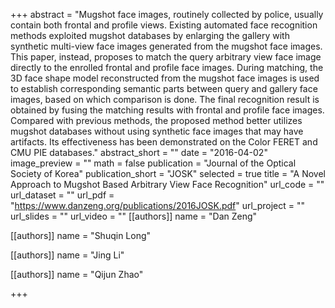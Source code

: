 +++
abstract = "Mugshot face images, routinely collected by police, usually contain both frontal and profile views. Existing automated face recognition methods exploited mugshot databases by enlarging the gallery with synthetic multi-view face images generated from the mugshot face images. This paper, instead, proposes to match the query arbitrary view face image directly to the enrolled frontal and profile face images. During matching, the 3D face shape model reconstructed from the mugshot face images is used to establish corresponding semantic parts between query and gallery face images, based on which comparison is done. The final recognition result is obtained by fusing the matching results with frontal and profile face images. Compared with previous methods, the proposed method better utilizes mugshot databases without using synthetic face images that may have artifacts. Its effectiveness has been demonstrated on the Color FERET and CMU PIE databases."
abstract_short = ""
date = "2016-04-02"
image_preview = ""
math = false
publication = "Journal of the Optical Society of Korea"
publication_short = "JOSK"
selected = true
title = "A Novel Approach to Mugshot Based Arbitrary View Face Recognition"
url_code = ""
url_dataset = ""
url_pdf = "https://www.danzeng.org/publications/2016JOSK.pdf"
url_project = ""
url_slides = ""
url_video = ""
[[authors]]
	name = "Dan Zeng"

[[authors]]
    name = "Shuqin Long"

[[authors]]
	name = "Jing Li"

[[authors]]
    name = "Qijun Zhao"

+++